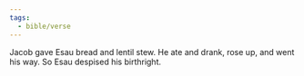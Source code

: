 ```yaml
---
tags:
  - bible/verse
---
```

Jacob gave Esau bread and lentil stew. He ate and drank, rose up, and went his way. So Esau despised his birthright.